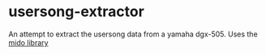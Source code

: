 # usersong-extractor
An attempt to extract the usersong data from a yamaha dgx-505.
Uses the [mido library](https://pypi.python.org/pypi/mido/)

